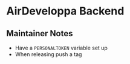 # AirDeveloppa Backend

## Maintainer Notes

- Have a `PERSONALTOKEN` variable set up
- When releasing push a tag
